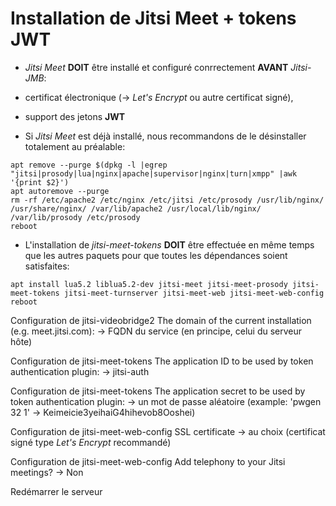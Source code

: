 # Installation de Jitsi Meet + tokens JWT

 * *Jitsi Meet* **DOIT** être installé et configuré conrrectement **AVANT** *Jitsi-JMB*:
  * certificat électronique (-> *Let's Encrypt* ou autre certificat signé),
  * support des jetons **JWT**

 * Si *Jitsi Meet* est déjà installé, nous recommandons de le désinstaller totalement au préalable:
```
apt remove --purge $(dpkg -l |egrep "jitsi|prosody|lua|nginx|apache|supervisor|nginx|turn|xmpp" |awk '{print $2}')
apt autoremove --purge
rm -rf /etc/apache2 /etc/nginx /etc/jitsi /etc/prosody /usr/lib/nginx/ /usr/share/nginx/ /var/lib/apache2 /usr/local/lib/nginx/ /var/lib/prosody /etc/prosody
reboot
```

 * L'installation de *jitsi-meet-tokens* **DOIT** être effectuée en même temps que les autres paquets pour que toutes les dépendances soient satisfaites:
```
apt install lua5.2 liblua5.2-dev jitsi-meet jitsi-meet-prosody jitsi-meet-tokens jitsi-meet-turnserver jitsi-meet-web jitsi-meet-web-config
reboot
```

Configuration de jitsi-videobridge2
The domain of the current installation (e.g. meet.jitsi.com):
-> FQDN du service (en principe, celui du serveur hôte)

Configuration de jitsi-meet-tokens
The application ID to be used by token authentication plugin:
-> jitsi-auth

Configuration de jitsi-meet-tokens
The application secret to be used by token authentication plugin:
-> un mot de passe aléatoire (example: 'pwgen 32 1' -> Keimeicie3yeihaiG4hihevob8Ooshei)

Configuration de jitsi-meet-web-config
SSL certificate
-> au choix (certificat signé type *Let's Encrypt* recommandé)

Configuration de jitsi-meet-web-config
Add telephony to your Jitsi meetings?
-> Non

Redémarrer le serveur
